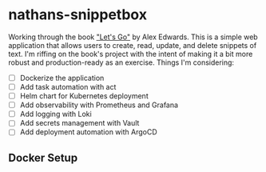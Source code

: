# nathans-snippetbox

Working through the book ["Let's Go"](https://lets-go.alexedwards.net/) by Alex Edwards. This is a simple web application that allows users to create, read, update, and delete snippets of text. I'm riffing on the book's project with the intent of making it a bit more robust and production-ready as an exercise. Things I'm considering:

- [ ] Dockerize the application
- [ ] Add task automation with act
- [ ] Helm chart for Kubernetes deployment
- [ ] Add observability with Prometheus and Grafana
- [ ] Add logging with Loki
- [ ] Add secrets management with Vault
- [ ] Add deployment automation with ArgoCD

## Docker Setup
